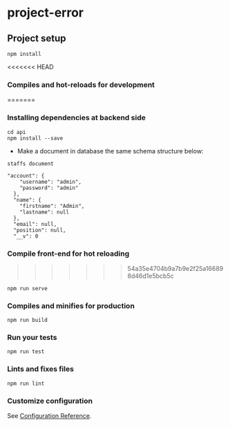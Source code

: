 # project-error

## Project setup
```
npm install
```
<<<<<<< HEAD

### Compiles and hot-reloads for development
=======
### Installing dependencies at backend side
```
cd api
npm install --save
```
- Make a document in database the same schema structure below:
```
staffs document

"account": {
    "username": "admin",
    "password": "admin"
  },
  "name": {
    "firstname": "Admin",
    "lastname": null
  },
  "email": null,
  "position": null,
  "__v": 0
```
### Compile front-end for hot reloading
>>>>>>> 54a35e4704b9a7b9e2f25a166898d46d1e5bcb5c
```
npm run serve
```

### Compiles and minifies for production
```
npm run build
```

### Run your tests
```
npm run test
```

### Lints and fixes files
```
npm run lint
```

### Customize configuration
See [Configuration Reference](https://cli.vuejs.org/config/).
